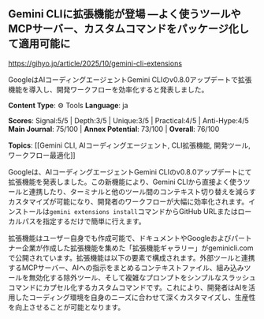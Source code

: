 ## Gemini CLIに拡張機能が登場 ―よく使うツールやMCPサーバー、カスタムコマンドをパッケージ化して適用可能に

https://gihyo.jp/article/2025/10/gemini-cli-extensions

GoogleはAIコーディングエージェントGemini CLIのv0.8.0アップデートで拡張機能を導入し、開発ワークフローを効率化すると発表しました。

**Content Type**: ⚙️ Tools
**Language**: ja

**Scores**: Signal:5/5 | Depth:3/5 | Unique:3/5 | Practical:4/5 | Anti-Hype:4/5
**Main Journal**: 75/100 | **Annex Potential**: 73/100 | **Overall**: 76/100

**Topics**: [[Gemini CLI, AIコーディングエージェント, CLI拡張機能, 開発ツール, ワークフロー最適化]]

Googleは、AIコーディングエージェントGemini CLIのv0.8.0アップデートにて拡張機能を発表しました。この新機能により、Gemini CLIから直接よく使うツールと連携したり、ターミナルと他のツール間のコンテキスト切り替えを減らすカスタマイズが可能になり、開発者のワークフローが大幅に効率化されます。インストールは`gemini extensions install`コマンドからGitHub URLまたはローカルパスを指定するだけで簡単に行えます。

拡張機能はユーザー自身でも作成可能で、ドキュメントやGoogleおよびパートナー企業が作成した拡張機能を集めた「拡張機能ギャラリー」がgeminicli.comで公開されています。拡張機能は以下の要素で構成されます。外部ツールと連携するMCPサーバー、AIへの指示をまとめるコンテキストファイル、組み込みツールを無効化する除外ツール、そして複雑なプロンプトをシンプルなスラッシュコマンドにカプセル化するカスタムコマンドです。これにより、開発者はAIを活用したコーディング環境を自身のニーズに合わせて深くカスタマイズし、生産性を向上させることが可能となります。